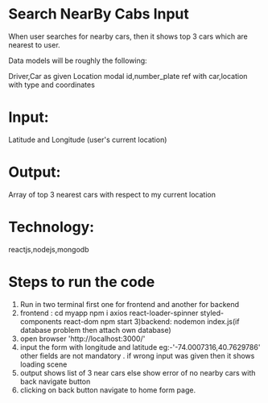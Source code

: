 # Search NearBy Cabs Input
When user searches for nearby cars, then it shows top 3 cars which are nearest to user.

Data models will be roughly the following:

Driver,Car as given
Location modal id,number_plate ref with car,location with type and coordinates

# Input:
Latitude and Longitude (user's current location)

# Output:
Array of top 3 nearest cars with respect to my current location

# Technology:
reactjs,nodejs,mongodb

# Steps to run the code 
1) Run in two terminal first one for frontend and another for backend
2) frontend : cd myapp
              npm i axios react-loader-spinner styled-components react-dom
              npm start
3)backend: nodemon index.js(if database problem then attach own database)
4) open browser 'http://localhost:3000/'
5) input the form with longitude and latitude eg:-'-74.0007316,40.7629786' other fields are not mandatory . if wrong input was given then it shows loading scene
6) output shows list of 3 near cars else show error of no nearby cars with back navigate button
7) clicking on back button navigate to home form page.
